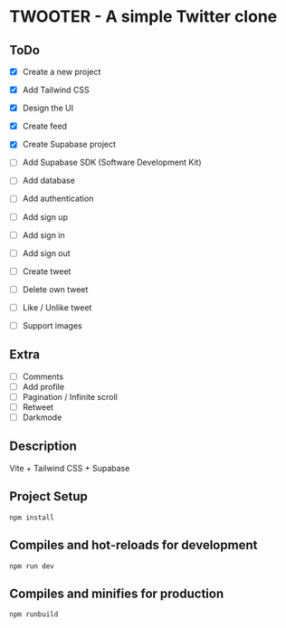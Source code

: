 # TWOOTER - A simple Twitter clone

## ToDo
- [x] Create a new project
- [x] Add Tailwind CSS
- [x] Design the UI
- [x] Create feed
- [x] Create Supabase project
- [ ] Add Supabase SDK (Software Development Kit)
- [ ] Add database
- [ ] Add authentication
- [ ] Add sign up
- [ ] Add sign in
- [ ] Add sign out
- [ ] Create tweet
- [ ] Delete own tweet
- [ ] Like / Unlike tweet
- [ ] Support images


## Extra
- [ ] Comments
- [ ] Add profile
- [ ] Pagination / Infinite scroll
- [ ] Retweet
- [ ] Darkmode

## Description
Vite + Tailwind CSS + Supabase

## Project Setup

```
npm install
```

## Compiles and hot-reloads for development

```
npm run dev
```

## Compiles and minifies for production

```
npm runbuild
```
